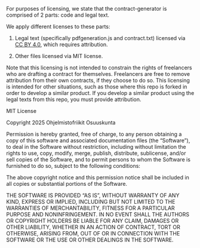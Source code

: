 For purposes of licensing, we state that the contract-generator is comprised of 2 parts: code and legal text.

We apply different licenses to these parts:

1. Legal text (specifically pdfgeneration.js and contract.txt) licensed via [CC BY 4.0](https://creativecommons.org/licenses/by/4.0/), which requires attribution.

2. Other files licensed via MIT license.

Note that this licensing is not intended to constrain the rights of freelancers who are drafting a contract for themselves. Freelancers are free to remove attribution from their own contracts, if they choose to do so. This licensing is intended for other situations, such as those where this repo is forked in order to develop a similar product. If you develop a similar product using the legal texts from this repo, you must provide attribution.

MIT License

Copyright 2025 Ohjelmistofriikit Osuuskunta

Permission is hereby granted, free of charge, to any person obtaining a copy of this software and associated documentation files (the “Software”), to deal in the Software without restriction, including without limitation the rights to use, copy, modify, merge, publish, distribute, sublicense, and/or sell copies of the Software, and to permit persons to whom the Software is furnished to do so, subject to the following conditions:

The above copyright notice and this permission notice shall be included in all copies or substantial portions of the Software.

THE SOFTWARE IS PROVIDED “AS IS”, WITHOUT WARRANTY OF ANY KIND, EXPRESS OR IMPLIED, INCLUDING BUT NOT LIMITED TO THE WARRANTIES OF MERCHANTABILITY, FITNESS FOR A PARTICULAR PURPOSE AND NONINFRINGEMENT. IN NO EVENT SHALL THE AUTHORS OR COPYRIGHT HOLDERS BE LIABLE FOR ANY CLAIM, DAMAGES OR OTHER LIABILITY, WHETHER IN AN ACTION OF CONTRACT, TORT OR OTHERWISE, ARISING FROM, OUT OF OR IN CONNECTION WITH THE SOFTWARE OR THE USE OR OTHER DEALINGS IN THE SOFTWARE.